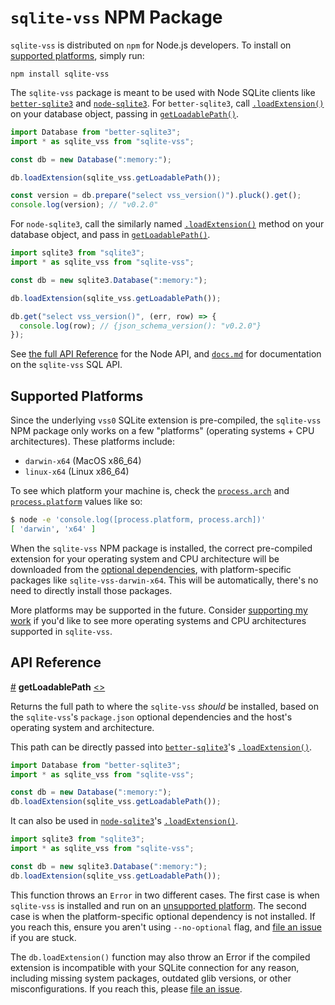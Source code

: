 # `sqlite-vss` NPM Package

`sqlite-vss` is distributed on `npm` for Node.js developers. To install on [supported platforms](#supported-platforms), simply run:

```
npm install sqlite-vss
```

The `sqlite-vss` package is meant to be used with Node SQLite clients like [`better-sqlite3`](https://github.com/WiseLibs/better-sqlite3) and [`node-sqlite3`](https://github.com/TryGhost/node-sqlite3). For `better-sqlite3`, call [`.loadExtension()`](https://github.com/WiseLibs/better-sqlite3/blob/master/docs/api.md#loadextensionpath-entrypoint---this) on your database object, passing in [`getLoadablePath()`](#getLoadablePath).

```js
import Database from "better-sqlite3";
import * as sqlite_vss from "sqlite-vss";

const db = new Database(":memory:");

db.loadExtension(sqlite_vss.getLoadablePath());

const version = db.prepare("select vss_version()").pluck().get();
console.log(version); // "v0.2.0"
```

For `node-sqlite3`, call the similarly named [`.loadExtension()`](https://github.com/TryGhost/node-sqlite3/wiki/API#loadextensionpath--callback) method on your database object, and pass in [`getLoadablePath()`](#getLoadablePath).

```js
import sqlite3 from "sqlite3";
import * as sqlite_vss from "sqlite-vss";

const db = new sqlite3.Database(":memory:");

db.loadExtension(sqlite_vss.getLoadablePath());

db.get("select vss_version()", (err, row) => {
  console.log(row); // {json_schema_version(): "v0.2.0"}
});
```

See [the full API Reference](#api-reference) for the Node API, and [`docs.md`](../../docs.md) for documentation on the `sqlite-vss` SQL API.

## Supported Platforms

Since the underlying `vss0` SQLite extension is pre-compiled, the `sqlite-vss` NPM package only works on a few "platforms" (operating systems + CPU architectures). These platforms include:

- `darwin-x64` (MacOS x86_64)
- `linux-x64` (Linux x86_64)

To see which platform your machine is, check the [`process.arch`](https://nodejs.org/api/process.html#processarch) and [`process.platform`](https://nodejs.org/api/process.html#processplatform) values like so:

```bash
$ node -e 'console.log([process.platform, process.arch])'
[ 'darwin', 'x64' ]
```

When the `sqlite-vss` NPM package is installed, the correct pre-compiled extension for your operating system and CPU architecture will be downloaded from the [optional dependencies](https://docs.npmjs.com/cli/v9/configuring-npm/package-json#optionaldependencies), with platform-specific packages like `sqlite-vss-darwin-x64`. This will be automatically, there's no need to directly install those packages.

More platforms may be supported in the future. Consider [supporting my work](https://github.com/sponsors/asg017/) if you'd like to see more operating systems and CPU architectures supported in `sqlite-vss`.

## API Reference

<a href="#getLoadablePath" name="getLoadablePath">#</a> <b>getLoadablePath</b> [<>](https://github.com/asg017/sqlite-vss/blob/main/npm/sqlite-vss/src/index.js "Source")

Returns the full path to where the `sqlite-vss` _should_ be installed, based on the `sqlite-vss`'s `package.json` optional dependencies and the host's operating system and architecture.

This path can be directly passed into [`better-sqlite3`](https://github.com/WiseLibs/better-sqlite3)'s [`.loadExtension()`](https://github.com/WiseLibs/better-sqlite3/blob/master/docs/api.md#loadextensionpath-entrypoint---this).

```js
import Database from "better-sqlite3";
import * as sqlite_vss from "sqlite-vss";

const db = new Database(":memory:");
db.loadExtension(sqlite_vss.getLoadablePath());
```

It can also be used in [`node-sqlite3`](https://github.com/TryGhost/node-sqlite3)'s [`.loadExtension()`](https://github.com/TryGhost/node-sqlite3/wiki/API#loadextensionpath--callback).

```js
import sqlite3 from "sqlite3";
import * as sqlite_vss from "sqlite-vss";

const db = new sqlite3.Database(":memory:");
db.loadExtension(sqlite_vss.getLoadablePath());
```

This function throws an `Error` in two different cases. The first case is when `sqlite-vss` is installed and run on an [unsupported platform](#supported-platforms). The second case is when the platform-specific optional dependency is not installed. If you reach this, ensure you aren't using `--no-optional` flag, and [file an issue](https://github.com/asg017/sqlite-vss/issues/new) if you are stuck.

The `db.loadExtension()` function may also throw an Error if the compiled extension is incompatible with your SQLite connection for any reason, including missing system packages, outdated glib versions, or other misconfigurations. If you reach this, please [file an issue](https://github.com/asg017/sqlite-vss/issues/new).
